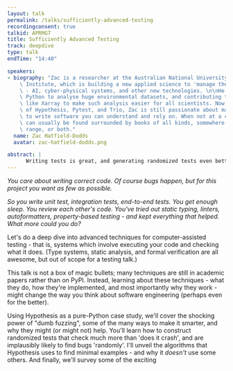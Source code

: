 ```yaml
---
layout: talk
permalink: /talks/sufficiently-advanced-testing
recordingconsent: true
talkid: APRMG7
title: Sufficiently Advanced Testing
track: deepdive
type: talk
endTime: "14:40"

speakers:
- biography: "Zac is a researcher at the Australian National University\u2019s 3A\
    \ Institute, which is building a new applied science to 'manage the machines'\
    \ - AI, cyber-physical systems, and other new technologies. \n\nHe started using\
    \ Python to analyse huge environmental datasets, and contributing to libraries\
    \ like Xarray to make such analysis easier for all scientists. Now, as a maintainer\
    \ of Hypothesis, Pytest, and Trio, Zac is still passionate about making it easy\
    \ to write software you can understand and rely on. When not at a computer he\
    \ can usually be found surrounded by books of all kinds, somewhere out of phone\
    \ range, or both."
  name: Zac Hatfield-Dodds
  avatar: zac-hatfield-dodds.png

abstract: | 
      Writing tests is great, and generating randomized tests even better... but we can push the techniques further still!What is a metamorphic relation good for?  How could (should?) you use a SAT solver for tests?  What about symbolic execution, guided fuzzing, delta debugging?  Come and find out!
---
```


*You care about writing correct code.  Of course bugs happen, but for this project you want as few as possible.*

*So you write unit test, integration tests, end-to-end tests.  You get enough sleep.  You review each other's code.  You've tried out static typing, linters, autoformatters, property-based testing - and kept everything that helped.  What more could you do?*

Let's do a deep dive into advanced techniques for computer-assisted testing - that is, systems which involve executing your code and checking what it does.  (Type systems, static analysis, and formal verification are all awesome, but out of scope for a testing talk.)

This talk is not a box of magic bullets; many techniques are still in academic papers rather than on PyPI.  Instead, learning about these techniques - what they do, how they're implemented, and most importantly why they work - might change the way you think about software engineering (perhaps even for the better).

Using Hypothesis as a pure-Python case study, we'll cover the shocking power of "dumb fuzzing", some of the many ways to make it smarter, and why they might (or might not) help.  You'll learn how to construct randomized tests that check much more than 'does it crash', and are implausibly likely to find bugs 'randomly'.  I'll unveil the algorithms that Hypothesis uses to find minimal examples - and why it *doesn't* use some others.  And finally, we'll survey some of the exciting
